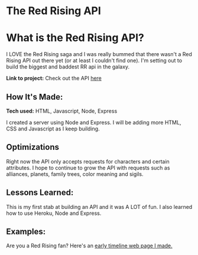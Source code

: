 # The Red Rising API

# What is the Red Rising API? 
I LOVE the Red Rising saga and I was really bummed that there wasn't a Red Rising API out there yet (or at least I couldn't find one). I'm setting out to build the biggest and baddest RR api in the galaxy. 

**Link to project:** Check out the API <a href="https://red-rising-api.herokuapp.com/">here</a>

## How It's Made:

**Tech used:** HTML, Javascript, Node, Express

I created a server using Node and Express. I will be adding more HTML, CSS and Javascript as I keep building. 

## Optimizations

Right now the API only accepts requests for characters and certain attributes. I hope to continue to grow the API with requests such as alliances, planets, family trees, color meaning and sigils. 


## Lessons Learned:

This is my first stab at building an API and it was A LOT of fun. I also learned how to use Heroku, Node and Express.

## Examples:
Are you a Red Rising fan? Here's an <a href="https://redrisingtribute.netlify.app">early timeline web page I made.</a>
